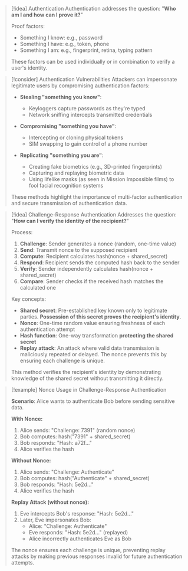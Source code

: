 > [!idea] Authentication
> Authentication addresses the question: "**Who am I and how can I prove it?**"
> 
> Proof factors:
> - Something I know: e.g., password
> - Something I have: e.g., token, phone
> - Something I am: e.g., fingerprint, retina, typing pattern
> 
> These factors can be used individually or in combination to verify a user's identity.

> [!consider] Authentication Vulnerabilities
> Attackers can impersonate legitimate users by compromising authentication factors:
> 
> - **Stealing "something you know"**:
>   - Keyloggers capture passwords as they're typed
>   - Network sniffing intercepts transmitted credentials
> 
> - **Compromising "something you have"**:
>   - Intercepting or cloning physical tokens
>   - SIM swapping to gain control of a phone number
> 
> - **Replicating "something you are"**:
>   - Creating fake biometrics (e.g., 3D-printed fingerprints)
>   - Capturing and replaying biometric data
>   - Using lifelike masks (as seen in Mission Impossible films) to fool facial recognition systems
> 
> These methods highlight the importance of multi-factor authentication and secure transmission of authentication data.

> [!idea] Challenge-Response Authentication
> Addresses the question: "**How can I verify the identity of the recipient?**"
> 
> Process:
> 1. **Challenge**: Sender generates a nonce (random, one-time value)
> 2. **Send**: Transmit nonce to the supposed recipient
> 3. **Compute**: Recipient calculates hash(nonce + shared_secret)
> 4. **Respond**: Recipient sends the computed hash back to the sender
> 5. **Verify**: Sender independently calculates hash(nonce + shared_secret)
> 6. **Compare**: Sender checks if the received hash matches the calculated one
> 
> Key concepts:
> - **Shared secret**: Pre-established key known only to legitimate parties. **Possession of this secret proves the recipient's identity**.
> - **Nonce**: One-time random value ensuring freshness of each authentication attempt
> - **Hash function**: One-way transformation **protecting the shared secret**
> - **Replay attack**: An attack where valid data transmission is maliciously repeated or delayed. The nonce prevents this by ensuring each challenge is unique.
> 
> This method verifies the recipient's identity by demonstrating knowledge of the shared secret without transmitting it directly.

> [!example] Nonce Usage in Challenge-Response Authentication
> 
> **Scenario**: Alice wants to authenticate Bob before sending sensitive data.
> 
> **With Nonce:**
> 1. Alice sends: "Challenge: 7391" (random nonce)
> 2. Bob computes: hash("7391" + shared_secret)
> 3. Bob responds: "Hash: a72f..."
> 4. Alice verifies the hash
> 
> **Without Nonce:**
> 1. Alice sends: "Challenge: Authenticate"
> 2. Bob computes: hash("Authenticate" + shared_secret)
> 3. Bob responds: "Hash: 5e2d..."
> 4. Alice verifies the hash
> 
> **Replay Attack (without nonce):**
> 1. Eve intercepts Bob's response: "Hash: 5e2d..."
> 2. Later, Eve impersonates Bob:
>    - Alice: "Challenge: Authenticate"
>    - Eve responds: "Hash: 5e2d..." (replayed)
>    - Alice incorrectly authenticates Eve as Bob
> 
> The nonce ensures each challenge is unique, preventing replay attacks by making previous responses invalid for future authentication attempts.

